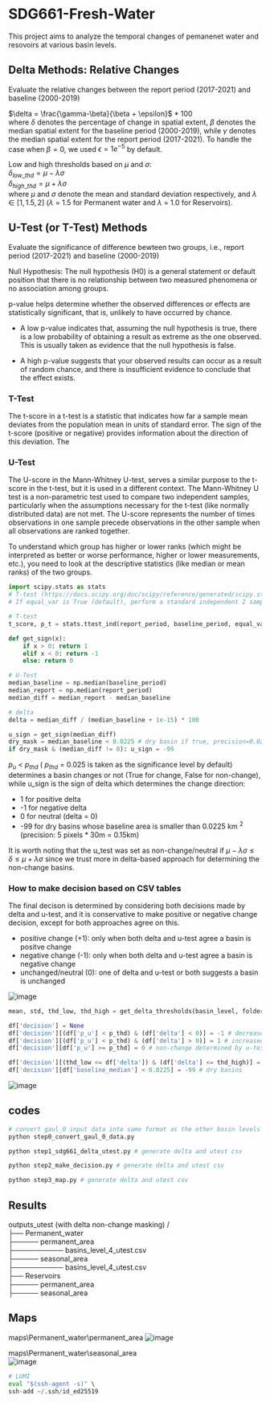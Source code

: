 # SDG661-Fresh-Water
This project aims to analyze the temporal changes of pemanenet water and resovoirs at various basin levels.

## Delta Methods: Relative Changes 
Evaluate the relative changes between the report period (2017-2021) and baseline (2000-2019) 

$\delta = \frac{\gamma-\beta}{\beta + \epsilon}$ * 100 \
where $\delta$ denotes the percentage of change in spatial extent, $\beta$ denotes the median spatial extent for the baseline period (2000-2019), while $\gamma$ denotes the median spatial extent for the report period (2017-2021). 
To handle the case when $\beta = 0$, we used $\epsilon = 1e^{-5}$ by default.

Low and high thresholds based on $\mu$ and $\sigma$: \
$\delta_{low\_{thd}} = \mu - \lambda \sigma$ \
$\delta_{high\_{thd}} = \mu + \lambda \sigma$ \
where $\mu$ and $\sigma$ denote the mean and standard deviation respectively, and $\lambda \in [1, 1.5, 2]$ ($\lambda$ = 1.5 for Permanent water and $\lambda$ = 1.0 for Reservoirs).

## U-Test (or T-Test) Methods
Evaluate the significance of difference bewteen two groups, i.e., report period (2017-2021) and baseline (2000-2019)

Null Hypothesis: The null hypothesis (H0) is a general statement or default position that there is no relationship between two measured phenomena or no association among groups. 

p-value helps determine whether the observed differences or effects are statistically significant, that is, unlikely to have occurred by chance.

- A low p-value indicates that, assuming the null hypothesis is true, there is a low probability of obtaining a result as extreme as the one observed. This is usually taken as evidence that the null hypothesis is false. 

- A high p-value suggests that your observed results can occur as a result of random chance, and there is insufficient evidence to conclude that the effect exists.

### T-Test
The t-score in a t-test is a statistic that indicates how far a sample mean deviates from the population mean in units of standard error. The sign of the t-score (positive or negative) provides information about the direction of this deviation. The 

### U-Test
The U-score in the Mann-Whitney U-test, serves a similar purpose to the t-score in the t-test, but it is used in a different context. The Mann-Whitney U test is a non-parametric test used to compare two independent samples, particularly when the assumptions necessary for the t-test (like normally distributed data) are not met. The U-score represents the number of times observations in one sample precede observations in the other sample when all observations are ranked together.

To understand which group has higher or lower ranks (which might be interpreted as better or worse performance, higher or lower measurements, etc.), you need to look at the descriptive statistics (like median or mean ranks) of the two groups.

```python 
import scipy.stats as stats
# T-test (https://docs.scipy.org/doc/scipy/reference/generated/scipy.stats.ttest_ind.html)
# If equal_var is True (default), perform a standard independent 2 sample test that assumes equal population variances. If False, perform Welch’s t-test, which does not assume equal population variance .

# T-test
t_score, p_t = stats.ttest_ind(report_period, baseline_period, equal_var=False)

def get_sign(x):
    if x > 0: return 1
    elif x < 0: return -1
    else: return 0

# U-Test
median_baseline = np.median(baseline_period)
median_report = np.median(report_period)
median_diff = median_report - median_baseline

# delta
delta = median_diff / (median_baseline + 1e-15) * 100

u_sign = get_sign(median_diff)
dry_mask = median_baseline < 0.0225 # dry basin if true, precision=0.0225
if dry_mask & (median_diff != 0): u_sign = -99
```

$p_u$ < $p_{thd}$ ( $p_{thd}$ = 0.025 is taken as the significance level by default) determines a basin changes or not (True for change, False for non-change), while u_sign is the sign of delta which determines the change direction:
- 1 for positive delta 
- -1 for negative delta 
- 0 for neutral (delta = 0)
- -99 for dry basins whose baseline area is smaller than 0.0225 km $^2$ (precision: 5 pixels * 30m = 0.15km)

It is worth noting that the u_test was set as non-change/neutral if $\mu - \lambda \sigma \leq \delta  \leq \mu + \lambda \sigma$ since we trust more in delta-based approach for determining the non-change basins.

### How to make decision based on CSV tables
The final decison is determined by considering both decisions made by delta and u-test, and it is conservative to make positive or negative change decision, except for both approaches agree on this.
- positive change (+1):  only when both delta and u-test agree a basin is positve change
- negative change (-1): only when both delta and u-test agree a basin is negative change
- unchanged/neutral (0): one of delta and u-test or both suggests a basin is unchanged

![image](figures/SDG-decision-logic.png)

```python 
mean, std, thd_low, thd_high = get_delta_thresholds(basin_level, folder, area, alpha)

df['decision'] = None
df['decision'][(df['p_u'] < p_thd) & (df['delta'] < 0)] = -1 # decreased basins determined by utest
df['decision'][(df['p_u'] < p_thd) & (df['delta'] > 0)] = 1 # increased basins  determined by utest
df['decision'][df['p_u'] >= p_thd] = 0 # non-change determined by u-test

df['decision'][(thd_low <= df['delta']) & (df['delta'] <= thd_high)] = 0 # non-change determined by delta mean and std
df['decision'][df['baseline_median'] < 0.0225] = -99 # dry basins
```


![image](figures/csv_screenshot.png)


## codes
```python 
# convert gaul_0 input data into same format as the other basin levels (3-8).
python step0_convert_gaul_0_data.py 

python step1_sdg661_delta_utest.py # generate delta and utest csv

python step2_make_decision.py # generate delta and utest csv

python step3_map.py # generate delta and utest csv

```



## Results

outputs_utest (with delta non-change masking) / \
├── Permanent_water \
├───── permanent_area\
├────────── basins_level_4_utest.csv\
├───── seasonal_area\
├────────── basins_level_4_utest.csv\
├── Reservoirs\
├───── permanent_area\
├───── seasonal_area

## Maps

maps\Permanent_water\permanent_area
![image](figures/Permanent_water_permanent_area_utest_a_2_p_0_05.png)

maps\Permanent_water\seasonal_area \
![image](figures/Permanent_water_seasonal_area_utest_a_2_p_0_05.png)



```python 
# LUMI
eval "$(ssh-agent -s)" \
ssh-add ~/.ssh/id_ed25519
```